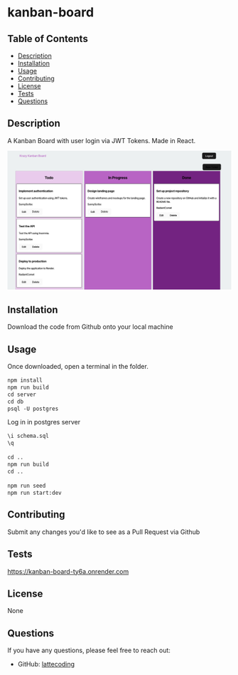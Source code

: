 # kanban-board

## Table of Contents
- [Description](#description)
- [Installation](#installation)
- [Usage](#usage)
- [Contributing](#contributing)
- [License](#license)
- [Tests](#tests)
- [Questions](#questions)

## Description
A Kanban Board with user login via JWT Tokens. Made in React.

![Logged In Kanban View](images/kanban-board-image.png)

## Installation
Download the code from Github onto your local machine

## Usage
Once downloaded, open a terminal in the folder.
```
npm install
npm run build
cd server
cd db
psql -U postgres
```
Log in in postgres server

```
\i schema.sql
\q

cd ..
npm run build
cd ..

npm run seed
npm run start:dev
```

## Contributing
Submit any changes you'd like to see as a Pull Request via Github

## Tests
https://kanban-board-ty6a.onrender.com

## License

None

## Questions
If you have any questions, please feel free to reach out:

- GitHub: [lattecoding](https://github.com/lattecoding)
